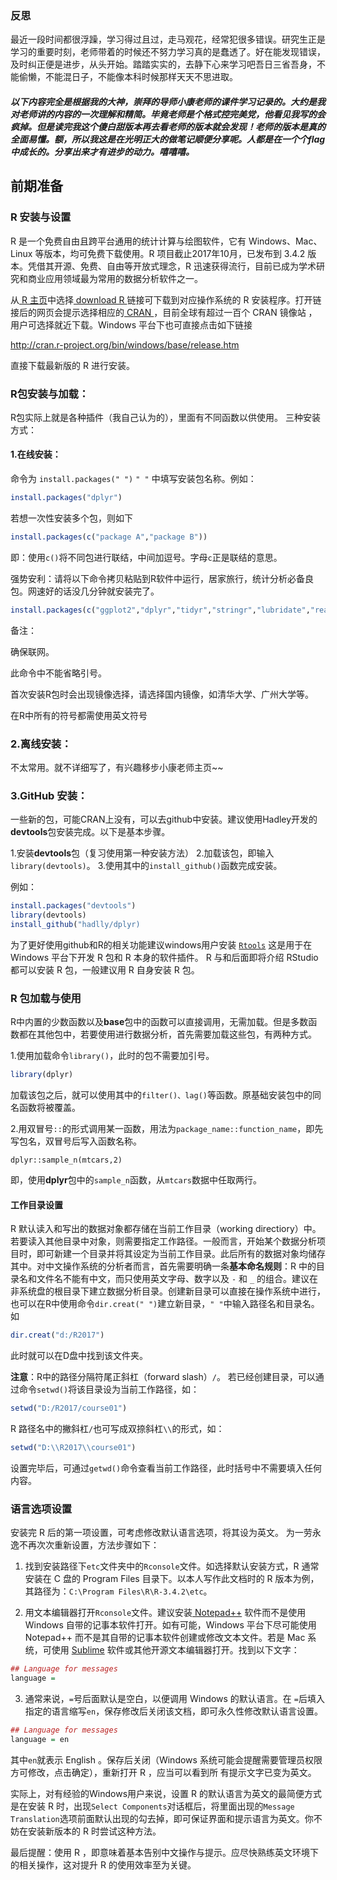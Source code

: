 ### 反思
 最近一段时间都很浮躁，学习得过且过，走马观花，经常犯很多错误。研究生正是学习的重要时刻，老师带着的时候还不努力学习真的是蠢透了。好在能发现错误，及时纠正便是进步，从头开始。踏踏实实的，去静下心来学习吧吾日三省吾身，不能偷懒，不能混日子，不能像本科时候那样天天不思进取。

##### 以下内容完全是根据我的大神，崇拜的导师小康老师的课件学习记录的。大约是我对老师讲的内容的一次理解和精简。毕竟老师是个格式控完美党，他看见我写的会疯掉。但是读完我这个傻白甜版本再去看老师的版本就会发现！老师的版本是真的全面易懂。额，所以我这是在光明正大的做笔记顺便分享呢。人都是在一个个flag中成长的。分享出来才有进步的动力。嘻嘻嘻。
 
## 前期准备
### R 安装与设置
R 是一个免费自由且跨平台通用的统计计算与绘图软件，它有 Windows、Mac、Linux 等版本，均可免费下载使用。R 项目截止2017年10月，已发布到 3.4.2 版本。凭借其开源、免费、自由等开放式理念，R 迅速获得流行，目前已成为学术研究和商业应用领域最为常用的数据分析软件之一。

从[ R 主页](https://www.r-project.org/)中选择[ download R ](https://cran.r-project.org/mirrors.html)链接可下载到对应操作系统的 R 安装程序。打开链接后的网页会提示选择相应的[ CRAN ](https://cran.r-project.org/mirrors.html)，目前全球有超过一百个 CRAN 镜像站 ，用户可选择就近下载。Windows 平台下也可直接点击如下链接

<http://cran.r-project.org/bin/windows/base/release.htm> 

直接下载最新版的 R 进行安装。
### R包安装与加载：
R包实际上就是各种插件（我自己认为的），里面有不同函数以供使用。
三种安装方式：
#### 1.在线安装：
命令为 `install.packages(" ")` `" "` 中填写安装包名称。例如：
```r
install.packages("dplyr")
```
若想一次性安装多个包，则如下
```r
install.packages(c("package A","package B"))
```
即：使用`c()`将不同包进行联结，中间加逗号。字母`c`正是联结的意思。

强势安利：请将以下命令拷贝粘贴到R软件中运行，居家旅行，统计分析必备良包。网速好的话没几分钟就安装完了。
```r
install.packages(c("ggplot2","dplyr","tidyr","stringr","lubridate","reader","readx1","haven","httr","rvest","xml2","devtools","tidyverse"))
```
备注：

确保联网。

此命令中不能省略引号。

首次安装R包时会出现镜像选择，请选择国内镜像，如清华大学、广州大学等。

在R中所有的符号都需使用英文符号
### 2.离线安装：
不太常用。就不详细写了，有兴趣移步小康老师主页~~
### 3.GitHub 安装：
一些新的包，可能CRAN上没有，可以去github中安装。建议使用Hadley开发的 **devtools**包安装完成。以下是基本步骤。

1.安装**devtools**包（复习使用第一种安装方法）
2.加载该包，即输入`library(devtools)`。
3.使用其中的`install_github()`函数完成安装。

例如：
```r
install.packages("devtools")
library(devtools)
install_github("hadlly/dplyr)
```
为了更好使用github和R的相关功能建议windows用户安装 [`Rtools`](https://cran.r-project.org/bin/windows/Rtools/)
这是用于在 Windows 平台下开发 R 包和 R 本身的软件插件。
R 与和后面即将介绍 RStudio 都可以安装 R 包，一般建议用 R 自身安装 R 包。
### R 包加载与使用
R中内置的少数函数以及**base**包中的函数可以直接调用，无需加载。但是多数函数都在其他包中，若要使用进行数据分析，首先需要加载这些包，有两种方式。

1.使用加载命令`library()`，此时的包不需要加引号。
```r
library(dplyr)
```
加载该包之后，就可以使用其中的`filter()、lag()`等函数。原基础安装包中的同名函数将被覆盖。

2.用双冒号`::`的形式调用某一函数，用法为`package_name::function_name`，即先写包名，双冒号后写入函数名称。
```{r}
dplyr::sample_n(mtcars,2)
```
即，使用**dplyr**包中的`sample_n`函数，从`mtcars`数据中任取两行。
#### 工作目录设置
R 默认读入和写出的数据对象都存储在当前工作目录（working directiory）中。若要读入其他目录中对象，则需要指定工作路径。一般而言，开始某个数据分析项目时，即可新建一个目录并将其设定为当前工作目录。此后所有的数据对象均储存其中。对中文操作系统的分析者而言，首先需要明确一条**基本命名规则**：R 中的目录名和文件名不能有中文，而只使用英文字母、数字以及 `-` 和 `_` 的组合。建议在非系统盘的根目录下建立数据分析目录。创建新目录可以直接在操作系统中进行，也可以在R中使用命令`dir.creat(" ")`建立新目录，`" "`中输入路径名和目录名。如
```r
dir.creat("d:/R2017")
```
此时就可以在D盘中找到该文件夹。

**注意**：R中的路径分隔符尾正斜杠（forward slash）`/`。
若已经创建目录，可以通过命令`setwd()`将该目录设为当前工作路径，如：
```r
setwd("D:/R2017/course01")
```
R 路径名中的撇斜杠`/`也可写成双捺斜杠`\\`的形式，如：

```r
setwd("D:\\R2017\\course01")
```
设置完毕后，可通过`getwd()`命令查看当前工作路径，此时括号中不需要填入任何内容。

### 语言选项设置

安装完 R 后的第一项设置，可考虑修改默认语言选项，将其设为英文。
为一劳永逸不再次次重新设置，方法步骤如下：
1. 找到安装路径下`etc`文件夹中的`Rconsole`文件。如选择默认安装方式，R 通常安装在 C 盘的 Program Files 目录下。以本人写作此文档时的 R 版本为例，其路径为：`C:\Program Files\R\R-3.4.2\etc`。

2. 用文本编辑器打开`Rconsole`文件。建议安装[ Notepad++](https://notepad-plus-plus.org/) 软件而不是使用 Windows 自带的记事本软件打开。如有可能，Windows 平台下尽可能使用 Notepad++ 而不是其自带的记事本软件创建或修改文本文件。若是 Mac 系统，可使用 [Sublime](https://www.sublimetext.com/) 软件或其他开源文本编辑器打开。找到以下文字：
```r
## Language for messages
language = 
```
3. 通常来说，`=`号后面默认是空白，以便调用 Windows 的默认语言。在 `=`后填入指定的语言缩写`en`，保存修改后关闭该文档，即可永久性修改默认语言设置。
```r
## Language for messages
language = en
```
其中`en`就表示 English 。保存后关闭（Windows 系统可能会提醒需要管理员权限方可修改，点击确定），重新打开 R ，应当可以看到所
有提示文字已变为英文。

实际上，对有经验的Windows用户来说，设置 R 的默认语言为英文的最简便方式是在安装 R 时，出现`Select Components`对话框后，将里面出现的`Message Translation`选项前面默认出现的勾去掉，即可保证界面和提示语言为英文。你不妨在安装新版本的 R 时尝试这种方法。

最后提醒：使用 R ，即意味着基本告别中文操作与提示。应尽快熟练英文环境下的相关操作，这对提升 R 的使用效率至为关键。
